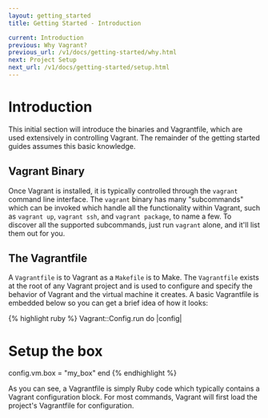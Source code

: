 ```yaml
---
layout: getting_started
title: Getting Started - Introduction

current: Introduction
previous: Why Vagrant?
previous_url: /v1/docs/getting-started/why.html
next: Project Setup
next_url: /v1/docs/getting-started/setup.html
---
```

# Introduction

This initial section will introduce the binaries and Vagrantfile, which are
used extensively in controlling Vagrant. The remainder of the getting started
guides assumes this basic knowledge.

## Vagrant Binary

Once Vagrant is installed, it is typically controlled through the `vagrant`
command line interface. The `vagrant` binary has many "subcommands" which can be
invoked which handle all the functionality within Vagrant, such as `vagrant up`,
`vagrant ssh`, and `vagrant package`, to name a few. To discover all the supported
subcommands, just run `vagrant` alone, and it'll list them out for you.

## The Vagrantfile

A `Vagrantfile` is to Vagrant as a `Makefile` is to Make. The `Vagrantfile` exists at the root
of any Vagrant project and is used to configure and specify the behavior of
Vagrant and the virtual machine it creates. A basic Vagrantfile is embedded below
so you can get a brief idea of how it looks:

{% highlight ruby %}
Vagrant::Config.run do |config|
  # Setup the box
  config.vm.box = "my_box"
end
{% endhighlight %}

As you can see, a Vagrantfile is simply Ruby code which typically contains a Vagrant
configuration block. For most commands, Vagrant will first load the project's
Vagrantfile for configuration.
